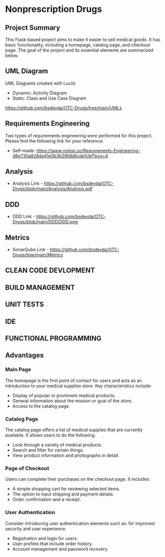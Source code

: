 # Nonprescription Drugs

## Project Summary

This Flask-based project aims to make it easier to sell medical goods. It has basic functionality, including a homepage, catalog page, and checkout page. The goal of the project and its essential elements are summarized below.

## UML Diagram
UML Diagrams created with Lucid:
 - Dynamic: Activity Diagram
 - Static: Class and Use Case Diagram

https://github.com/bsdevda/OTC-Drugs/tree/main/UMLs

## Requirements Engineering
Two types of requirements engineering were performed for this project. Please find the following link for your reference:
 - Self-made: https://www.notion.so/Requirements-Engineering-d8e730a826de41e0b3b26fdb6cde1cbf?pvs=4

## Analysis

 - Analysis Link - https://github.com/bsdevda/OTC-Drugs/blob/main/Analysis/Analysis.pdf

## DDD

 - DDD Link - https://github.com/bsdevda/OTC-Drugs/blob/main/DDD/DDD.png

## Metrics

 - SonarQube Link - https://github.com/bsdevda/OTC-Drugs/tree/main/Metrics

## CLEAN CODE DEVLOPMENT

## BUILD MANAGEMENT

## UNIT TESTS

## IDE

## FUNCTIONAL PROGRAMMING


## Advantages

### Main Page

The homepage is the first point of contact for users and acts as an introduction to your medical supplies store. Key characteristics include:

- Display of popular or prominent medical products.
- General information about the mission or goal of the store.
- Access to the catalog page.

### Catalog Page

The catalog page offers a list of medical supplies that are currently available. It allows users to do the following:

- Look through a variety of medical products.
- Search and filter for certain things.
- View product information and photographs in detail.

### Page of Checkout

Users can complete their purchases on the checkout page. It includes:

- A simple shopping cart for reviewing selected items.
- The option to input shipping and payment details.
- Order confirmation and a receipt.

### User Authentication

Consider introducing user authentication elements such as: for improved security and user experience.

- Registration and login for users.
- User profiles that include order history.
- Account management and password recovery.
